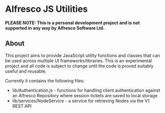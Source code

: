 # Alfresco JS Utilities

**PLEASE NOTE: This is a personal development project and is not supported in any way by Alfresco Software Ltd.**

## About
This project aims to provide JavaScript utility functions and classes that can be used across multiple UI frameworks/libraries. This is an experimental project and all code is subject to change until the code is proved suitably useful and reusable. 

Currently it contains the following files:
* lib/Authentication.js - functions for handling client authentication against an Alfresco Repository where session tickets are saved to local storage
* lib/services/NodeService - a service for retrieving Nodes via the V1 REST API
